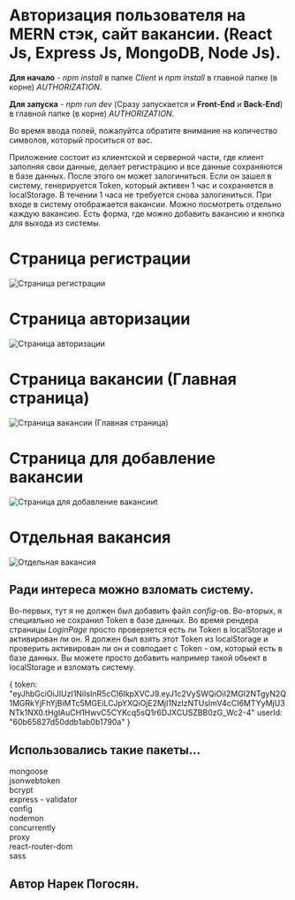 # Авторизация пользователя на MERN стэк, сайт вакансии. (React Js, Express Js, MongoDB, Node Js).

<b>Для начало</b> - _npm install_ в папке _Client_ и _npm install_ в главной папке (в корне) _AUTHORIZATION_. <br />

<b>Для запуска</b> - _npm run dev_ (Сразу запускается и <b>Front-End</b> и <b>Back-End</b>) в главной папке (в корне) _AUTHORIZATION_. <br />

Во время ввода полей, пожалуйтса обратите внимание на количество символов, который проситься от вас.

Приложение состоит из клиентской и серверной части, где клиент заполняя свои данные, делает регистрацию и все данные сохраняются в базе данных. После этого он может залогиниться. Если он зашел в систему, генерируется Token, который активен 1 час и сохраняется в localStorage. В течении 1 часа не требуется снова залогиниться. При входе в систему отображается вакансии. Можно посмотреть отдельно каждую вакансию. Есть форма, где можно добавить вакансию и кнопка для выхода из системы.  

# Страница регистрации

![Страница регистрации](https://i.imgur.com/ovF9ML3.png "Страница регистрации")

# Страница авторизации

![Страница авторизации](https://i.imgur.com/XqZGQCv.png "Страница авторизации")

# Страница вакансии (Главная страница)

![Страница вакансии (Главная страница)](https://i.imgur.com/p68HXFp.png "Страница вакансии (Главная страница)")

# Страница для добавление вакансии

![Страница для добавление вакансииt](https://i.imgur.com/15Y2nhV.png "Страница для добавление вакансии")

# Отдельная вакансия

![Отдельная вакансия](https://i.imgur.com/eU4rTg2.png "Отдельная вакансия")

## Ради интереса можно взломать систему.
Во-первых, тут я не должен был добавить файл _config_-ов.
Во-вторых, я специально не сохранил Token в базе данных. Во время рендера страницы _LoginPage_ просто проверяется есть ли Token в localStorage и активирован ли он. Я должен был взять этот Token из localStorage и проверить активирован ли он и совподает с Token - ом, который есть в базе данных. Вы можете просто добавить например такой обьект в localStorage и взломать систему. 

{
    token: "eyJhbGciOiJIUzI1NiIsInR5cCI6IkpXVCJ9.eyJ1c2VySWQiOiI2MGI2NTgyN2Q1MGRkYjFhYjBiMTc5MGEiLCJpYXQiOjE2MjI1NzIzNTUsImV4cCI6MTYyMjU3NTk1NX0.tHglAuCH1HwvC5CYKcq5sQ1r6DJXCUSZBB0zG_Wc2-4"
    userId: "60b65827d50ddb1ab0b1790a"
}

## Использовались такие пакеты...

mongoose <br />
jsonwebtoken <br />
bcrypt <br />
express - validator <br />
config <br />
nodemon <br />
concurrently <br />
proxy <br />
react-router-dom <br />
sass <br />

## Автор Нарек Погосян.
